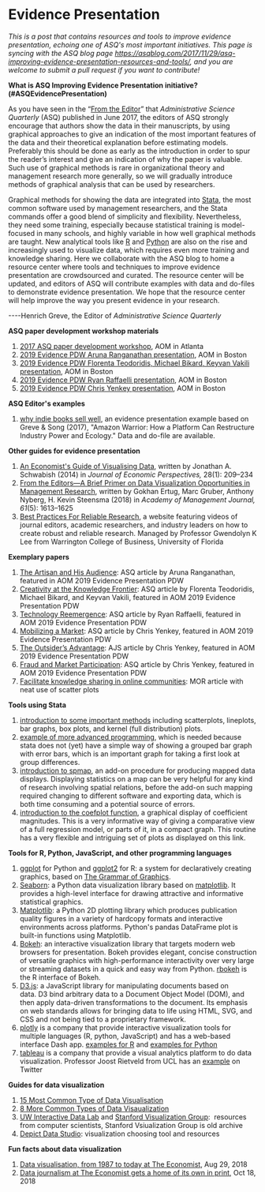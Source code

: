 # Evidence Presentation
<em>This is a post that contains resources and tools to improve evidence presentation, echoing one of ASQ's most important initiatives. This page is syncing with the ASQ blog page https://asqblog.com/2017/11/29/asq-improving-evidence-presentation-resources-and-tools/, and you are welcome to submit a pull request if you want to contribute! </em>

<strong>What is ASQ Improving Evidence Presentation initiative?(#ASQEvidencePresentation)</strong>

As you have seen in the “<a href="http://journals.sagepub.com/doi/full/10.1177/0001839217707199">From the Editor</a>” that <em>Administrative Science Quarterly</em> (ASQ) published in June 2017, the editors of ASQ strongly encourage that authors show the data in their manuscripts, by using graphical approaches to give an indication of the most important features of the data and their theoretical explanation before estimating models. Preferably this should be done as early as the introduction in order to spur the reader’s interest and give an indication of why the paper is valuable. Such use of graphical methods is rare in organizational theory and management research more generally, so we will gradually introduce methods of graphical analysis that can be used by researchers.

Graphical methods for showing the data are integrated into <a href="https://www.stata.com/">Stata</a>, the most common software used by management researchers, and the Stata commands offer a good blend of simplicity and flexibility. Nevertheless, they need some training, especially because statistical training is model-focused in many schools, and highly variable in how well graphical methods are taught. New analytical tools like <a href="https://www.r-project.org/">R</a> and <a href="https://www.python.org/">Python</a> are also on the rise and increasingly used to visualize data, which requires even more training and knowledge sharing. Here we collaborate with the ASQ blog to home a resource center where tools and techniques to improve evidence presentation are crowdsourced and curated. The resource center will be updated, and editors of ASQ will contribute examples with data and do-files to demonstrate evidence presentation. We hope that the resource center will help improve the way you present evidence in your research.

----Henrich Greve, the Editor of <em>Administrative </em><em>Science Quarterly</em>

<strong>ASQ paper development workshop materials</strong>
<ol>
	<li><a href="http://www.henrichgreve.com/uploads/7/2/2/0/72202341/webposting.pdf">2017 ASQ paper development workshop</a>, AOM in Atlanta</li>
	<li><a href="https://github.com/amyzhaoding/evidence_presentation/blob/master/Aruna%20Ranganathan_Evidence%20PDW_AOM_2019.pdf">2019 Evidence PDW Aruna Ranganathan presentation</a>, AOM in Boston</li>
	<li><a href="https://github.com/amyzhaoding/evidence_presentation/blob/master/Teodoridis%2C%20Mikard%2C%20Vakili_Evidence%20PDW_AOM%202019.pdf">2019 Evidence PDW Florenta Teodoridis, Michael Bikard, Keyvan Vakili presentation</a>, AOM in Boston</li>
	<li><a href="https://github.com/amyzhaoding/evidence_presentation/blob/master/Ryan%20Raffaelli_Evidence%20PDW_AOM2019.pdf">2019 Evidence PDW Ryan Raffaelli presentation</a>, AOM in Boston</li>
	<li><a href="https://github.com/amyzhaoding/evidence_presentation/blob/master/Chris%20Yenkey_Evidence%20PDW_AOM%202019.pdf">2019 Evidence PDW Chris Yenkey presentation</a>, AOM in Boston</li>
</ol>
<strong>ASQ Editor's examples</strong>
<ol>
	<li><a href="http://www.organizationalmusings.com/2017/11/improving-evidence-presentation-example.html">why indie books sell well</a>, an evidence presentation example based on Greve & Song (2017), "Amazon Warrior: How a Platform Can Restructure Industry Power and Ecology." Data and do-file are available.</li>
</ol>
<strong>Other guides for evidence presentation</strong>
<ol>
	<li><a href="http://pubs.aeaweb.org/doi/pdfplus/10.1257/jep.28.1.209">An Economist's Guide of Visualising Data</a>, written by Jonathan A. Schwabish (2014) in <em>Journal of Economic Perspectives, </em>28(1): 209–234</li>
	<li><a href="https://journals.aom.org/doi/pdf/10.5465/amj.2018.4005">From the Editors—A Brief Primer on Data Visualization Opportunities in Management Research</a>, written by Gokhan Ertug, Marc Gruber, Anthony Nyberg, H. Kevin Steensma (2018) in <em>Academy of Management Journal, 61</em>(5): 1613–1625</li>
	<li><a href="https://warrington.ufl.edu/reliable-research-in-business/best-practices-for-reliable-research/" target="_blank" rel="noopener">Best Practices For Reliable Research</a>, a website featuring videos of journal editors, academic researchers, and industry leaders on how to create robust and reliable research. Managed by Professor Gwendolyn K Lee from Warrington College of Business, University of Florida</li>
</ol>
<strong>Exemplary papers</strong>
<ol>
	<li><a href="https://journals.sagepub.com/doi/10.1177/0001839217725782">The Artisan and His Audience</a>: ASQ article by Aruna Ranganathan, featured in AOM 2019 Evidence Presentation PDW</li>
	<li><a href="https://journals.sagepub.com/doi/full/10.1177/0001839218793384">Creativity at the Knowledge Frontier</a>: ASQ article by Florenta Teodoridis, Michael Bikard, and Keyvan Vakili, featured in AOM 2019 Evidence Presentation PDW</li>
	<li><a href="https://journals.sagepub.com/doi/10.1177/0001839218778505">Technology Reemergence</a>: ASQ article by Ryan Raffaelli, featured in AOM 2019 Evidence Presentation PDW</li>
	<li><a href="https://journals.sagepub.com/doi/10.1177/0001839215597269">Mobilizing a Market</a>: ASQ article by Chris Yenkey, featured in AOM 2019 Evidence Presentation PDW</li>
	<li><a href="https://www.journals.uchicago.edu/doi/abs/10.1086/700694">The Outsider’s Advantage</a>: AJS article by Chris Yenkey, featured in AOM 2019 Evidence Presentation PDW</li>
	<li><a href="https://journals.sagepub.com/doi/full/10.1177/0001839217694359">Fraud and Market Participation</a>: ASQ article by Chris Yenkey, featured in AOM 2019 Evidence Presentation PDW</li>
	<li><a href="https://www.cambridge.org/core/journals/management-and-organization-review/article/an-alternative-way-to-make-knowledge-sharing-work-in-online-communities-the-effects-of-hidden-knowledge-facilitators/F0E3FEC4A1505D9556E22E8446CE7F1F/core-reader">Facilitate knowledge sharing in online communities</a>: MOR article with neat use of scatter plots</li>
</ol>
<strong>Tools using Stata</strong>
<ol>
	<li><a href="http://data.princeton.edu/stata/graphics.html">introduction to some important methods</a> including scatterplots, lineplots, bar graphs, box plots, and kernel (full distribution) plots.</li>
	<li><a href="https://stats.idre.ucla.edu/stata/faq/how-can-i-make-a-bar-graph-with-error-bars/">example of more advanced programming</a>, which is needed because stata does not (yet) have a simple way of showing a grouped bar graph with error bars, which is an important graph for taking a first look at group differences.</li>
	<li><a href="https://www.stata.com/support/faqs/graphics/spmap-and-maps/">introduction to spmap</a>, an add-on procedure for producing mapped data displays. Displaying statistics on a map can be very helpful for any kind of research involving spatial relations, before the add-on such mapping required changing to different software and exporting data, which is both time consuming and a potential source of errors.</li>
	<li><a href="https://www.stata.com/meeting/germany14/abstracts/materials/de14_jann.pdf">introduction to the coefplot function</a>, a graphical display of coefficient magnitudes. This is a very informative way of giving a comparative view of a full regression model, or parts of it, in a compact graph. This routine has a very flexible and intriguing set of plots as displayed on this link.</li>
</ol>
<strong>Tools for R, Python, JavaScript, and other programming languages</strong>
<ol>
	<li><a href="http://ggplot.yhathq.com/">ggplot</a> for Python and <a href="http://ggplot2.org/">ggplot2</a> for R: a system for declaratively creating graphics, based on <a href="http://amzn.to/2ef1eWp">The Grammar of Graphics</a>.</li>
	<li><a href="https://seaborn.pydata.org/">Seaborn</a>: a Python data visualization library based on <a class="reference external" href="https://matplotlib.org/">matplotlib</a>. It provides a high-level interface for drawing attractive and informative statistical graphics.</li>
	<li><a href="https://matplotlib.org/">Matplotlib</a>: a Python 2D plotting library which produces publication quality figures in a variety of hardcopy formats and interactive environments across platforms. Python's pandas DataFrame plot is built-in functions using Matplotlib.</li>
	<li><a href="https://bokeh.pydata.org/en/latest/">Bokeh</a>: an interactive visualization library that targets modern web browsers for presentation. Bokeh provides elegant, concise construction of versatile graphics with high-performance interactivity over very large or streaming datasets in a quick and easy way from Python. <a href="http://hafen.github.io/rbokeh/">rbokeh</a> is the R interface of Bokeh.</li>
	<li><a href="https://d3js.org/">D3.js</a>: a JavaScript library for manipulating documents based on data. D3 bind arbitrary data to a Document Object Model (DOM), and then apply data-driven transformations to the document. Its emphasis on web standards allows for bringing data to life using HTML, SVG, and CSS and not being tied to a proprietary framework.</li>
	<li><a href="https://plot.ly/">plotly</a> is a company that provide interactive visualization tools for multiple languages (R, python, JavaScript) and has a web-based interface Dash app. <a href="https://moderndata.plot.ly/interactive-r-visualizations-with-d3-ggplot2-rstudio/">examples for R</a> and <a href="https://plot.ly/python/ipython-notebook-tutorial/">examples for Python</a></li>
	<li><a href="https://www.tableau.com/">tableau</a> is a company that provide a visual analytics platform to do data visualization. Professor Joost Rietveld from UCL has an <a href="https://twitter.com/gjrietveld/status/1148882500401455104">example</a> on Twitter</li>
</ol>
<strong>Guides for data visualization</strong>
<ol>
	<li><a href="https://info.datalabsagency.com/blog/data-visualization-news/15-most-common-types-of-data-visualisation">15 Most Common Type of Data Visualisation</a></li>
	<li><a href="https://info.datalabsagency.com/blog/articles/more-common-of-types-data-visualizations">8 More Common Types of Data Visaualization</a></li>
	<li><a href="http://idl.cs.washington.edu/">UW Interactive Data Lab</a> and <a href="http://vis.stanford.edu/">Stanford Visualization Group</a>:  resources from computer scientists, Stanford Vsiualization Group is old archive</li>
	<li><a href="https://depictdatastudio.com/charts/">Depict Data Studio</a>: visualization choosing tool and resources</li>
</ol>
<strong>Fun facts about data visualization</strong>
<ol>
	<li><a href="https://medium.economist.com/data-visualisation-from-1987-to-today-65d0609c6017">Data visualisation, from 1987 to today at The Economist</a>, Aug 29, 2018</li>
	<li><a href="https://medium.economist.com/data-journalism-at-the-economist-gets-a-home-of-its-own-in-print-92e194c7f67e">Data journalism at The Economist gets a home of its own in print</a>, Oct 18, 2018</li>
</ol>
<code></code>
